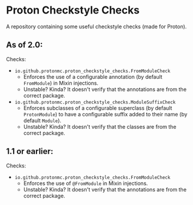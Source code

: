# Proton Checkstyle Checks
A repository containing some useful checkstyle checks (made for Proton).

## As of 2.0:
Checks:
* `io.github.protonmc.proton_checkstyle_checks.FromModuleCheck`
    * Enforces the use of a configurable annotation (by default `FromModule`) in Mixin injections.
    * Unstable? Kinda? It doesn't verify that the annotations are from the correct package.
* `io.github.protonmc.proton_checkstyle_checks.ModuleSuffixCheck`
    * Enforces subclasses of a configurable superclass (by default `ProtonModule`) to have a configurable suffix added to their name (by default `Module`).
    * Unstable? Kinda? It doesn't verify that the classes are from the correct package.


## 1.1 or earlier:
Checks:
* `io.github.protonmc.proton_checkstyle_checks.FromModuleCheck`
    * Enforces the use of `@FromModule` in Mixin injections.
    * Unstable? Kinda? It doesn't verify that the annotations are from the correct package.
